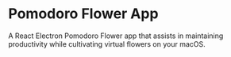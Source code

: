 # Pomodoro Flower App

A React Electron Pomodoro Flower app that assists in maintaining productivity while cultivating virtual flowers on your macOS.
